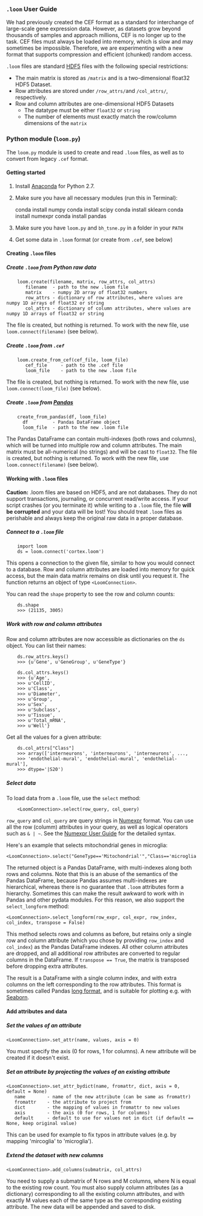 ### `.loom` User Guide

We had previously created the CEF format as a standard for interchange of large-scale gene expression data.
However, as datasets grow beyond thousands of samples and approach millions, CEF is no longer up to the task. 
CEF files must always be loaded into memory, which is slow and may sometimes be impossible. Therefore, we 
are experimenting with a new format that supports compression and efficient (chunked) random access.

`.loom` files are standard [HDF5](https://www.hdfgroup.org) files with the following special restrictions:

* The main matrix is stored as `/matrix` and is a two-dimensional float32 HDF5 Dataset.
* Row attributes are stored under `/row_attrs/`and `/col_attrs/`, respectively.
* Row and column attributes are one-dimensional HDF5 Datasets
  * The datatype must be either `float32` or `string`
  * The number of elements must exactly match the row/column dimensions of the `matrix`



### Python module (`loom.py`)

The `loom.py` module is used to create and read `.loom` files, as well as to convert from legacy `.cef` format.

#### Getting started

  1. Install [Anaconda](https://www.continuum.io/downloads) for Python 2.7. 
  2. Make sure you have all necessary modules (run this in Terminal):

        conda install numpy
        conda install scipy
        conda install sklearn
        conda install numexpr
        conda install pandas
  
  3. Make sure you have `loom.py` and `bh_tsne.py` in a folder in your `PATH`
  4. Get some data in `.loom` format (or create from `.cef`, see below)

#### Creating `.loom` files

##### Create `.loom` from Python raw data

        loom.create(filename, matrix, row_attrs, col_attrs)
           filename  - path to the new .loom file
           matrix    - numpy 2D array of float32 numbers
           row_attrs - dictionary of row attributes, where values are numpy 1D arrays of float32 or string
           col_attrs - dictionary of column attributes, where values are numpy 1D arrays of float32 or string

The file is created, but nothing is returned. To work with the new file, use `loom.connect(filename)` (see below).

##### Create `.loom` from `.cef`

        loom.create_from_cef(cef_file, loom_file)
           cef_file     - path to the .cef file
           loom_file    - path to the new .loom file

The file is created, but nothing is returned. To work with the new file, use `loom.connect(loom_file)` (see below).

##### Create `.loom` from [Pandas](http://pandas.pydata.org)

        create_from_pandas(df, loom_file)
          df         - Pandas DataFrame object
          loom_file  - path to the new .loom file

The Pandas DataFrame can contain multi-indexes (both rows and columns), which will be turned into multiple
row and column attributes. The main matrix must be all-numerical (no strings) and will be cast to `float32`.
The file is created, but nothing is returned. To work with the new file, use `loom.connect(filename)` (see below).

#### Working with `.loom` files

**Caution:** .loom files are based on HDF5, and are not databases. They do not support transactions, journaling, or
concurrent read/write access. If your script crashes (or you terminate it) while writing to a `.loom` file,
the file **will be corrupted** and your data will be lost! You should treat `.loom` files as perishable
and always keep the original raw data in a proper database.

##### Connect to a `.loom` file

        import loom
        ds = loom.connect('cortex.loom')

This opens a connection to the given file, similar to how you would connect to a database. Row and column attributes
are loaded into memory for quick access, but the main data matrix remains on disk until you request it. The function
returns an object of type `<LoomConnection>`.

You can read the `shape` property to see the row and column counts:

        ds.shape
        >>> (21135, 3005)

##### Work with row and column attributes

Row and column attributes are now accessible as dictionaries on the `ds` object. You can list their names:

        ds.row_attrs.keys()
        >>> {u'Gene', u'GeneGroup', u'GeneType'}
        
        ds.col_attrs.keys()
        >>> {u'Age',
        >>> u'CellID',
        >>> u'Class',
        >>> u'Diameter',
        >>> u'Group',
        >>> u'Sex',
        >>> u'Subclass',
        >>> u'Tissue',
        >>> u'Total_mRNA',
        >>> u'Well'}

Get all the values for a given attribute:

        ds.col_attrs["Class"]
        >>> array(['interneurons', 'interneurons', 'interneurons', ...,
        >>> 'endothelial-mural', 'endothelial-mural', 'endothelial-mural'], 
        >>> dtype='|S20')

##### Select data

To load data from a `.loom` file, use the `select` method:

        <LoomConnection>.select(row_query, col_query)

`row_query` and `col_query` are query strings in [Numexpr](https://github.com/pydata/numexpr/wiki/Numexpr-Users-Guide) format.
You can use all the row (columm) attributes in your query, as well as logical operators such as `& | ~`. See the [Numexpr User Guide](https://github.com/pydata/numexpr/wiki/Numexpr-Users-Guide#supported-operators) for the detailed syntax.

Here's an example that selects mitochondrial genes in microglia:

    <LoomConnection>.select("GeneType=='Mitochondrial'","Class=='microglia'")

The returned object is a Pandas DataFrame, with multi-indexes along both rows and columns. Note that this is an abuse of the 
semantics of the Pandas DataFrame, because Pandas assumes multi-indexes are hierarchical, whereas there is no guarantee that
`.loom` attributes form a hierarchy. Sometimes this can make the result awkward to work with in Pandas and other pydata 
modules. For this reason, we also support the `select_longform` method: 

    <LoomConnection>.select_longform(row_expr, col_expr, row_index, col_index, transpose = False)

This method selects rows and columns as before, but retains only a single row and column attribute (which you chose by
providing `row_index` and `col_index`) as the Pandas DataFrame indexes. All other column attributes are dropped, and all 
additional row attributes are converted to regular columns in the DataFrame. If `transpose == True`, the matrix is 
transposed before dropping extra attributes. 

The result is a DataFrame with a single column index, and with extra columns on the left corresponding to the row 
attributes. This format is sometimes called Pandas [long format](http://pandas.pydata.org/pandas-docs/stable/generated/pandas.melt.html),
and is suitable for plotting e.g. with [Seaborn](http://stanford.edu/~mwaskom/software/seaborn/).

#### Add attributes and data

##### Set the values of an attribute

    <LoomConnection>.set_attr(name, values, axis = 0)

You must specify the axis (0 for rows, 1 for columns). A new attribute will be created if it doesn't exist.

##### Set an attribute by projecting the values of an existing attribute

    <LoomConnection>.set_attr_bydict(name, fromattr, dict, axis = 0, default = None)
       name        - name of the new attribute (can be same as fromattr)
       fromattr    - the attribute to project from
       dict        - the mapping of values in fromattr to new values
       axis        - the axis (0 for rows, 1 for columns)
       default     - default to use for values not in dict (if default == None, keep original value)

This can be used for example to fix typos in attribute values (e.g. by mapping 'mircoglia' to 'microglia').

##### Extend the dataset with new columns

    <LoomConnection>.add_columns(submatrix, col_attrs)

You need to supply a submatrix of N rows and M columns, where N is equal to the existing row count. You must also supply 
column attributes (as a dictionary) corresponding to all the existing column attributes, and with exactly M values each
of the same type as the corresponding existing attribute. The new data will be appended and saved to disk.


